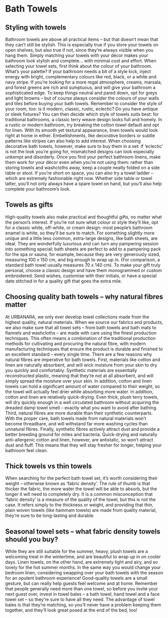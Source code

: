 Bath Towels
===========

Styling with towels
-------------------

Bathroom towels are above all practical items – but that doesn’t mean that they can’t still be stylish. This is especially true if you store your towels on open shelves, but also true if not, since they’re always visible when you hang them. Simply matching your towels with your décor makes your bathroom look stylish and complete… with minimal cost and effort. When selecting your towel sets, first think about the colour of your bathroom. What’s your palette? If your bathroom needs a bit of a style kick, inject energy with bright, complementary colours like red, black, or a white and navy stripe. If you’re looking for a more regal atmosphere, creams, marsala, and forest greens are rich and sumptuous, and will give your bathroom a sophisticated edge. To keep things neutral and pared down, opt for greys and light browns – but of course always consider the colours of your walls and tiles before buying your bath towels. Remember to consider the style of your room, too: is it modern, classic, rustic, eclectic? Do you have antique or sleek fixtures? You can then decide which style of towels suits best: for traditional bathrooms, a classic terry weave design looks full and homely. In a rustic or modern bathroom, try breaking the cotton towel default and opt for linen. With its smooth yet textural appearance, linen towels would look right at home in either. Embellishments, like decorative borders or subtle patterns like stripes can also help to add interest. When choosing decorative bath towels, however, make sure to buy them in a set: if ‘eclectic’ is not the look you’re going for, mismatched designs can look especially unkempt and disorderly. Once you find your perfect bathroom linens, make them work for your décor even when you’re not using them: rather than storing towels and washcloths away, keep a couple neatly folded on a side table or stool. If you’re short on space, you can also try a towel ladder – which are extremely fashionable right now. Whether side table or towel latter, you’ll not only always have a spare towel on hand, but you’ll also help complete your bathroom’s look.

Towels as gifts
---------------

High-quality towels also make practical and thoughtful gifts, no matter what the person’s interest. If you’re not sure what colour or style they’ll like, opt for a classic white, off-white, or cream design: most people’s bathroom enamel is white, so they’ll be sure to match. For something slightly more unique and a little less common, extra-large designs, like bath sheets, are ideal. They are wonderfully luxurious and can turn any pampering session into something special; bath sheets are perfect to add to a pampering pack for the spa or sauna, for example, because they are very generously sized, measuring 100 x 150 cm, and big enough to wrap up in. (For comparison, a standard bath towel usually measures 70 x 140 cm). To make your gift truly personal, choose a classic design and have them monogrammed or custom embroidered. Send wishes, customise with their initials, or have a special date stitched in for a quality gift that goes the extra mile.

Choosing quality bath towels – why natural fibres matter
--------------------------------------------------------

At URBANARA, we only ever develop towel collections made from the highest quality, natural materials. When we source our fabrics and products, we also make sure that all towel sets – from bath towels and bath mats to flannels and washcloths – are made with care using the finest production techniques. This often means a combination of the traditional production methods for cultivating and procuring the natural fibre, with modern manufacturing techniques that ensure the product is durable and finished to an excellent standard – every single time. There are a few reasons why natural fibres are imperative for bath towels. First, materials like cotton and linen are naturally absorbent, and will wick moisture from your skin to dry you quickly and comfortably. Synthetic materials are essentially reconstructed plastic, meaning that they’re not at all absorbent, and will simply spread the moisture over your skin. In addition, cotton and linen towels can hold a significant amount of water compared to their weight, so the towel will actually feel drier while absorbing more water. In addition, cotton and linen are relatively quick-drying. Even thick, plush terry towels, will dry quickly enough in a well circulated bathroom without acquiring the dreaded damp towel smell – exactly what you want to avoid after bathing. Third, natural fibres are more durable than their synthetic counterparts. With the proper care, bath towels made from natural materials won’t become threadbare, and will withstand far more washing cycles than unnatural fibres. Finally, synthetic fibres actively attract dust and provide a better breeding ground for mites and bacteria. Quick-drying and naturally anti-allergenic cotton and linen, however, are antistatic, so won’t attract dust and fluff. This means that they will stay fresher for longer, helping your bathroom feel clean.

Thick towels vs thin towels
---------------------------

When searching for the perfect bath towel set, it’s worth considering their weight – otherwise known as ‘fabric density’. The rule of thumb is that thicker the fabric, the more water the towel will be able to absorb, but the longer it will need to completely dry. It is a common misconception that ‘fabric density’ is a measure of the quality of the towel, but this is not the case. It refers simply to the thickness or weight, and providing that thin, plain woven towels (like hammam towels) are made from quality material, they’re sure to be long-lasting and durable.

Seasonal towel sets – what fabric density towels should you buy?
----------------------------------------------------------------

While they are still suitable for the summer, heavy, plush towels are a welcoming treat in the wintertime, and are beautiful to wrap up in on cooler days. Linen towels, on the other hand, are extremely light and airy, and so lovely for the hot summer months. In the same way you would change your bedroom linen, considering swapping over your bath towels with the season for an opulent bathroom experience! Good-quality towels are a small gesture, but can really help guests feel welcome and at home. Remember that people generally need more than one towel, so before you invite your next guest over, invest in towel bales – a bath towel, hand towel and a face towel set – so they’re sure to have all they need. The advantage of towel bales is that they’re matching, so you’ll never have a problem keeping them together, and they’ll look great posed at the end of the bed, too!
